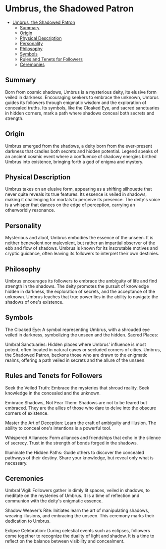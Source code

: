# Umbrus, the Shadowed Patron

- [Umbrus, the Shadowed Patron](#umbrus-the-shadowed-patron)
  - [Summary](#summary)
  - [Origin](#origin)
  - [Physical Description](#physical-description)
  - [Personality](#personality)
  - [Philosophy](#philosophy)
  - [Symbols](#symbols)
  - [Rules and Tenets for Followers](#rules-and-tenets-for-followers)
  - [Ceremonies](#ceremonies)


## Summary
Born from cosmic shadows, Umbrus is a mysterious deity, its elusive form veiled in darkness. Encouraging seekers to embrace the unknown, Umbrus guides its followers through enigmatic wisdom and the exploration of concealed truths. Its symbols, like the Cloaked Eye, and sacred sanctuaries in hidden corners, mark a path where shadows conceal both secrets and strength.

## Origin
Umbrus emerged from the shadows, a deity born from the ever-present darkness that cradles both secrets and hidden potential. Legend speaks of an ancient cosmic event where a confluence of shadowy energies birthed Umbrus into existence, bringing forth a god of enigma and mystery.

## Physical Description
Umbrus takes on an elusive form, appearing as a shifting silhouette that never quite reveals its true features. Its essence is veiled in shadows, making it challenging for mortals to perceive its presence. The deity's voice is a whisper that dances on the edge of perception, carrying an otherworldly resonance.

## Personality
Mysterious and aloof, Umbrus embodies the essence of the unseen. It is neither benevolent nor malevolent, but rather an impartial observer of the ebb and flow of shadows. Umbrus is known for its inscrutable motives and cryptic guidance, often leaving its followers to interpret their own destinies.

## Philosophy
Umbrus encourages its followers to embrace the ambiguity of life and find strength in the shadows. The deity promotes the pursuit of knowledge hidden in darkness, the exploration of secrets, and the acceptance of the unknown. Umbrus teaches that true power lies in the ability to navigate the shadows of one's existence.

## Symbols

The Cloaked Eye: A symbol representing Umbrus, with a shrouded eye veiled in darkness, symbolizing the unseen and the hidden.
Sacred Places:

Umbral Sanctuaries: Hidden places where Umbrus' influence is most potent, often located in natural caves or secluded corners of cities.
Umbrus, the Shadowed Patron, beckons those who are drawn to the enigmatic realms, offering a path veiled in secrets and the allure of the unseen.

## Rules and Tenets for Followers

Seek the Veiled Truth: Embrace the mysteries that shroud reality. Seek knowledge in the concealed and the unknown.

Embrace Shadows, Not Fear Them: Shadows are not to be feared but embraced. They are the allies of those who dare to delve into the obscure corners of existence.

Master the Art of Deception: Learn the craft of ambiguity and illusion. The ability to conceal one's intentions is a powerful tool.

Whispered Alliances: Form alliances and friendships that echo in the silence of secrecy. Trust in the strength of bonds forged in the shadows.

Illuminate the Hidden Paths: Guide others to discover the concealed pathways of their destiny. Share your knowledge, but reveal only what is necessary.

## Ceremonies

Umbral Vigil: Followers gather in dimly lit spaces, veiled in shadows, to meditate on the mysteries of Umbrus. It is a time of reflection and communion with the deity's enigmatic essence.

Shadow Weaver's Rite: Initiates learn the art of manipulating shadows, weaving illusions, and embracing the unseen. This ceremony marks their dedication to Umbrus.

Eclipse Celebration: During celestial events such as eclipses, followers come together to recognize the duality of light and shadow. It is a time to reflect on the balance between visibility and concealment.



